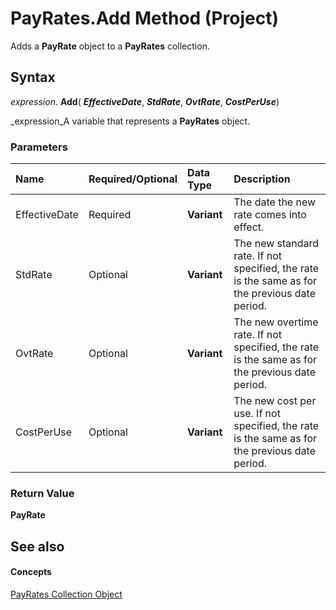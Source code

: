 
# PayRates.Add Method (Project)

Adds a  **PayRate** object to a **PayRates** collection.


## Syntax

 _expression_. **Add**( **_EffectiveDate_**,  **_StdRate_**,  **_OvtRate_**,  **_CostPerUse_**)

 _expression_A variable that represents a  **PayRates** object.


### Parameters



|**Name**|**Required/Optional**|**Data Type**|**Description**|
|:-----|:-----|:-----|:-----|
|EffectiveDate|Required| **Variant**|The date the new rate comes into effect.|
|StdRate|Optional| **Variant**|The new standard rate. If not specified, the rate is the same as for the previous date period.|
|OvtRate|Optional| **Variant**|The new overtime rate. If not specified, the rate is the same as for the previous date period.|
|CostPerUse|Optional| **Variant**|The new cost per use. If not specified, the rate is the same as for the previous date period.|

### Return Value

 **PayRate**


## See also


#### Concepts


 [PayRates Collection Object](7aa54cc3-4e39-e3b1-f3aa-7599ac88d22a.md)
